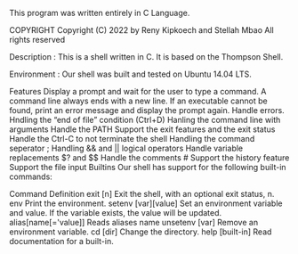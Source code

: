 This program was written entirely in C Language.

COPYRIGHT
Copyright (C) 2022 by Reny Kipkoech and Stellah Mbao
All rights reserved

Description :
This is a shell written in C. It is based on the Thompson Shell.

Environment :
Our shell was built and tested on Ubuntu 14.04 LTS.

Features
Display a prompt and wait for the user to type a command. A command line always ends with a new line.
If an executable cannot be found, print an error message and display the prompt again.
Handle errors.
Hndling the “end of file” condition (Ctrl+D)
Hanling the command line with arguments
Handle the PATH
Support the exit features and the exit status
Handle the Ctrl-C to not terminate the shell
Handling the command seperator ;
Handling && and || logical operators
Handle variable replacements $? and $$
Handle the comments #
Support the history feature
Support the file input
Builtins
Our shell has support for the following built-in commands:

Command Definition
exit [n]        Exit the shell, with an optional exit status, n.
env     Print the environment.
setenv [var][value]     Set an environment variable and value. If the variable exists, the value will be updated.
alias[name[='value]]    Reads aliases name
unsetenv [var]  Remove an environment variable.
cd [dir]        Change the directory.
help [built-in] Read documentation for a built-in.
